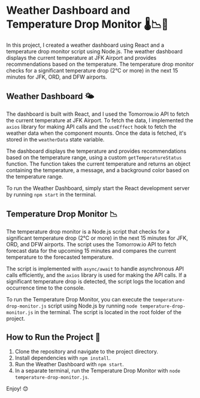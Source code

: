 # Weather Dashboard and Temperature Drop Monitor 🌡️📉🚀

In this project, I created a weather dashboard using React and a temperature drop monitor script using Node.js. The weather dashboard displays the current temperature at JFK Airport and provides recommendations based on the temperature. The temperature drop monitor checks for a significant temperature drop (2°C or more) in the next 15 minutes for JFK, ORD, and DFW airports.

## Weather Dashboard 🌤️

The dashboard is built with React, and I used the Tomorrow.io API to fetch the current temperature at JFK Airport. To fetch the data, I implemented the `axios` library for making API calls and the `useEffect` hook to fetch the weather data when the component mounts. Once the data is fetched, it's stored in the `weatherData` state variable.

The dashboard displays the temperature and provides recommendations based on the temperature range, using a custom `getTemperatureStatus` function. The function takes the current temperature and returns an object containing the temperature, a message, and a background color based on the temperature range.

To run the Weather Dashboard, simply start the React development server by running `npm start` in the terminal.

## Temperature Drop Monitor 📉

The temperature drop monitor is a Node.js script that checks for a significant temperature drop (2°C or more) in the next 15 minutes for JFK, ORD, and DFW airports. The script uses the Tomorrow.io API to fetch forecast data for the upcoming 15 minutes and compares the current temperature to the forecasted temperature.

The script is implemented with `async/await` to handle asynchronous API calls efficiently, and the `axios` library is used for making the API calls. If a significant temperature drop is detected, the script logs the location and occurrence time to the console.

To run the Temperature Drop Monitor, you can execute the `temperature-drop-monitor.js` script using Node.js by running `node temperature-drop-monitor.js` in the terminal. The script is located in the root folder of the project.

## How to Run the Project 🚀

1. Clone the repository and navigate to the project directory.
2. Install dependencies with `npm install`.
3. Run the Weather Dashboard with `npm start`.
4. In a separate terminal, run the Temperature Drop Monitor with `node temperature-drop-monitor.js`.


Enjoy! 😊
